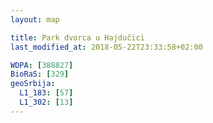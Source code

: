 ```yaml
---
layout: map

title: Park dvorca u Hajdučici
last_modified_at: 2018-05-22T23:33:58+02:00

WDPA: [388827]
BioRaS: [329]
geoSrbija:
  L1_183: [57]
  L1_302: [13]
---
```

